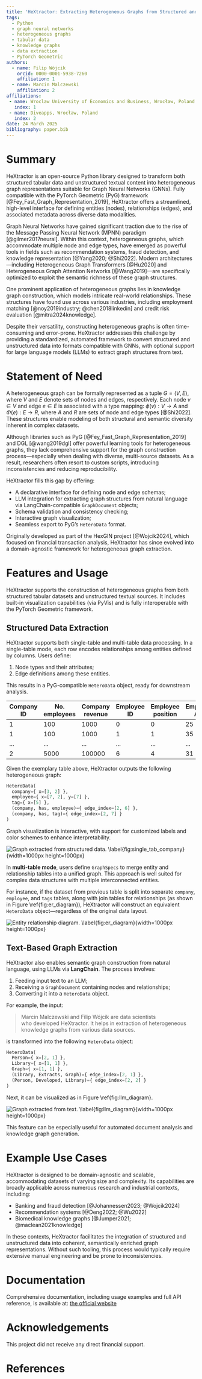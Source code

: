 ```yaml
---
title: 'HeXtractor: Extracting Heterogeneous Graphs from Structured and Textual Data for Graph Neural Networks'
tags:
  - Python
  - graph neural networks
  - heterogeneous graphs
  - tabular data
  - knowledge graphs
  - data extraction
  - PyTorch Geometric
authors:
  - name: Filip Wójcik
    orcid: 0000-0001-5938-7260
    affiliation: 1
  - name: Marcin Malczewski
    affiliation: 2
affiliations:
 - name: Wroclaw University of Economics and Business, Wrocław, Poland
   index: 1
 - name: Diveapps, Wrocław, Poland
   index: 2
date: 24 March 2025
bibliography: paper.bib
---
```


# Summary

HeXtractor is an open-source Python library designed to transform both structured tabular data and unstructured textual content into heterogeneous graph representations suitable for Graph Neural Networks (GNNs). Fully compatible with the PyTorch Geometric (PyG) framework [@Fey_Fast_Graph_Representation_2019], HeXtractor offers a streamlined, high-level interface for defining entities (nodes), relationships (edges), and associated metadata across diverse data modalities.

Graph Neural Networks have gained significant traction due to the rise of the Message Passing Neural Network (MPNN) paradigm [@gilmer2017neural]. Within this context, heterogeneous graphs, which accommodate multiple node and edge types, have emerged as powerful tools in fields such as recommendation systems, fraud detection, and knowledge representation [@Yang2020; @Shi2022]. Modern architectures—including Heterogeneous Graph Transformers [@Hu2020] and Heterogeneous Graph Attention Networks [@Wang2019]—are specifically optimized to exploit the semantic richness of these graph structures.

One prominent application of heterogeneous graphs lies in knowledge graph construction, which models intricate real-world relationships. These structures have found use across various industries, including employment matching [@noy2019industry; @chen2018linkedin] and credit risk evaluation [@mitra2024knowledge].

Despite their versatility, constructing heterogeneous graphs is often time-consuming and error-prone. HeXtractor addresses this challenge by providing a standardized, automated framework to convert structured and unstructured data into formats compatible with GNNs, with optional support for large language models (LLMs) to extract graph structures from text.

# Statement of Need

A heterogeneous graph can be formally represented as a tuple $G = (V, E)$, where $V$ and $E$ denote sets of nodes and edges, respectively. Each node $v \in V$ and edge $e \in E$ is associated with a type mapping: $\phi(v): V \rightarrow A$ and $\Phi(e): E \rightarrow R$, where $A$ and $R$ are sets of node and edge types [@Shi2022]. These structures enable modeling of both structural and semantic diversity inherent in complex datasets.

Although libraries such as PyG [@Fey_Fast_Graph_Representation_2019] and DGL [@wang2019dgl] offer powerful learning tools for heterogeneous graphs, they lack comprehensive support for the graph construction process—especially when dealing with diverse, multi-source datasets. As a result, researchers often resort to custom scripts, introducing inconsistencies and reducing reproducibility.

HeXtractor fills this gap by offering:

- A declarative interface for defining node and edge schemas;
- LLM integration for extracting graph structures from natural language via LangChain-compatible `GraphDocument` objects;
- Schema validation and consistency checking;
- Interactive graph visualization;
- Seamless export to PyG’s `HeteroData` format.

Originally developed as part of the HexGIN project [@Wojcik2024], which focused on financial transaction analysis, HeXtractor has since evolved into a domain-agnostic framework for heterogeneous graph extraction.

# Features and Usage

HeXtractor supports the construction of heterogeneous graphs from both structured tabular datasets and unstructured textual sources. It includes built-in visualization capabilities (via PyVis) and is fully interoperable with the PyTorch Geometric framework.

## Structured Data Extraction

HeXtractor supports both single-table and multi-table data processing. In a single-table mode, each row encodes relationships among entities defined by columns. Users define:

1. Node types and their attributes;
2. Edge definitions among these entities.

This results in a PyG-compatible `HeteroData` object, ready for downstream analysis.

| Company ID | No. employees | Company revenue | Employee ID | Employee position | Employee Age |
|------------|---------------|-----------------|-------------|-------------------|--------------|
| 1          | 100           | 1000            | 0           | 0                 | 25           |
| 1          | 100           | 1000            | 1           | 1                 | 35           |
| ...        | ...           | ...             | ...         | ...               | ...          |
| 2          | 5000          | 100000          | 6           | 4                 | 31           |

Given the exemplary table above, HeXtractor outputs the following heterogeneous graph:

```python
HeteroData(
  company={ x=[3, 2] },
  employee={ x=[7, 2], y=[7] },
  tag={ x=[5] },
  (company, has, employee)={ edge_index=[2, 6] },
  (company, has, tag)={ edge_index=[2, 7] }
)
```

Graph visualization is interactive, with support for customized labels and color schemes to enhance interpretability.

![Graph extracted from structured data. \label{fig:single_tab_company}](paper_figures/company_diagram.png){width=1000px height=1000px}

In **multi-table mode**, users define `GraphSpecs` to merge entity and relationship tables into a unified graph. This approach is well suited for complex data structures with multiple interconnected entities.

For instance, if the dataset from previous table is split into separate `company`, `employee`, and `tags` tables, along with join tables for relationships (as shown in Figure \ref{fig:er_diagram}), HeXtractor will construct an equivalent `HeteroData` object—regardless of the original data layout.

![Entity relationship diagram. \label{fig:er_diagram}](paper_figures/er_diagram.png){width=1000px height=1000px}

## Text-Based Graph Extraction

HeXtractor also enables semantic graph construction from natural language, using LLMs via **LangChain**. The process involves:

1. Feeding input text to an LLM;
2. Receiving a `GraphDocument` containing nodes and relationships;
3. Converting it into a `HeteroData` object.

For example, the input:

> Marcin Malczewski and Filip Wójcik are data scientists  
> who developed HeXtractor. It helps in extraction of heterogeneous  
> knowledge graphs from various data sources.

is transformed into the following `HeteroData` object:

```python
HeteroData(
  Person={ x=[2, 1] },
  Library={ x=[1, 1] },
  Graph={ x=[1, 1] },
  (Library, Extracts, Graph)={ edge_index=[2, 1] },
  (Person, Developed, Library)={ edge_index=[2, 2] }
)
```

Next, it can be visualized as in Figure \ref{fig:llm_diagram}.

![Graph extracted from text. \label{fig:llm_diagram}](paper_figures/llm_diagram.png){width=1000px height=1000px}

This feature can be especially useful for automated document analysis and knowledge graph generation.

# Example Use Cases

HeXtractor is designed to be domain-agnostic and scalable, accommodating datasets of varying size and complexity. Its capabilities are broadly applicable across numerous research and industrial contexts, including:


- Banking and fraud detection [@Johannessen2023; @Wojcik2024]  
- Recommendation systems [@Deng2022; @Wu2022]  
- Biomedical knowledge graphs [@Jumper2021; @maclean2021knowledge]  

In these contexts, HeXtractor facilitates the integration of structured and unstructured data into coherent, semantically enriched graph representations. Without such tooling, this process would typically require extensive manual engineering and be prone to inconsistencies.

# Documentation

Comprehensive documentation, including usage examples and full API reference, is available at: [the official website](https://hextractor.readthedocs.io/en/latest/)

# Acknowledgements

This project did not receive any direct financial support.

# References
